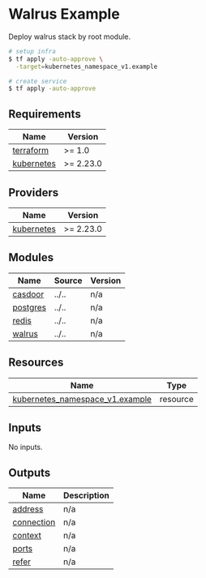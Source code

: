 # Walrus Example

Deploy walrus stack by root module.

```bash
# setup infra
$ tf apply -auto-approve \
  -target=kubernetes_namespace_v1.example

# create service
$ tf apply -auto-approve
```

<!-- BEGIN_TF_DOCS -->
## Requirements

| Name | Version |
|------|---------|
| <a name="requirement_terraform"></a> [terraform](#requirement\_terraform) | >= 1.0 |
| <a name="requirement_kubernetes"></a> [kubernetes](#requirement\_kubernetes) | >= 2.23.0 |

## Providers

| Name | Version |
|------|---------|
| <a name="provider_kubernetes"></a> [kubernetes](#provider\_kubernetes) | >= 2.23.0 |

## Modules

| Name | Source | Version |
|------|--------|---------|
| <a name="module_casdoor"></a> [casdoor](#module\_casdoor) | ../.. | n/a |
| <a name="module_postgres"></a> [postgres](#module\_postgres) | ../.. | n/a |
| <a name="module_redis"></a> [redis](#module\_redis) | ../.. | n/a |
| <a name="module_walrus"></a> [walrus](#module\_walrus) | ../.. | n/a |

## Resources

| Name | Type |
|------|------|
| [kubernetes_namespace_v1.example](https://registry.terraform.io/providers/hashicorp/kubernetes/latest/docs/resources/namespace_v1) | resource |

## Inputs

No inputs.

## Outputs

| Name | Description |
|------|-------------|
| <a name="output_address"></a> [address](#output\_address) | n/a |
| <a name="output_connection"></a> [connection](#output\_connection) | n/a |
| <a name="output_context"></a> [context](#output\_context) | n/a |
| <a name="output_ports"></a> [ports](#output\_ports) | n/a |
| <a name="output_refer"></a> [refer](#output\_refer) | n/a |
<!-- END_TF_DOCS -->
